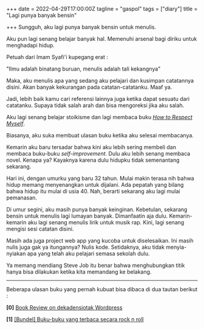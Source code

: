 +++
date = 2022-04-29T17:00:00Z
tagline = "gaspol"
tags = ["diary"]
title = "Lagi punya banyak bensin"

+++
Sungguh, aku lagi punya banyak bensin untuk menulis.

Aku pun lagi senang belajar banyak hal. Memenuhi arsenal bagi diriku untuk menghadapi hidup.

Petuah dari Imam Syafi'i kupegang erat :

"Ilmu adalah binatang buruan, menulis adalah tali kekangnya"

Maka, aku menulis apa yang sedang aku pelajari dan kusimpan catatannya disini. Akan banyak kekurangan pada catatan-catatanku. Maaf ya.

Jadi, lebih baik kamu cari referensi lainnya juga ketika dapat sesuatu dari catatanku. Supaya tidak salah arah dan bisa mengoreksi jika aku salah.

Aku lagi senang belajar stoikisme dan lagi membaca buku [_How to Respect Myself_](https://www.goodreads.com/book/show/52465880-how-to-respect-myself).

Biasanya, aku suka membuat ulasan buku ketika aku selesai membacanya.

Kemarin aku baru tersadar bahwa kini aku lebih sering membeli dan membaca buku-buku _self-improvement_. Dulu aku lebih senang membaca novel. Kenapa ya? Kayaknya karena dulu hidupku tidak semenantang sekarang.

Hari ini, dengan umurku yang baru 32 tahun. Mulai makin terasa nih bahwa hidup memang menyenangkan untuk dijalani. Ada pepatah yang bilang bahwa hidup itu mulai di usia 40. Nah, berarti sekarang aku lagi mulai pemanasan.

Di umur segini, aku masih punya banyak keinginan. Kebetulan, sekarang bensin untuk menulis lagi lumayan banyak. Dimanfaatin aja dulu. Kemarin-kemarin aku lagi senang menulis lirik untuk musik rap. Kini, lagi senang mengisi sesi catatan disini.

Masih ada juga project web app yang kucoba untuk diselesaikan. Ini masih nulis juga gak ya itungannya? Nulis kode. Setidaknya, aku tidak menyia-nyiakan apa yang telah aku pelajari semasa sekolah dulu.

Ya memang mendiang Steve Job itu benar bahwa menghubungkan titik hanya bisa dilakukan ketika kita memandang ke belakang.

***

Beberapa ulasan buku yang pernah kubuat bisa dibaca di dua tautan berikut :

**\[0\]** [Book Review on dekadensiotak Wordpress](https://dekadensiotak.wordpress.com/category/review/book-review/)

**\[1\]** [\[Bundel\] Buku-buku yang terbaca secara rock n roll](https://anugrahra.space/seri-tulisan/buku-buku-yang-terbaca-secara-rock-n-roll/)